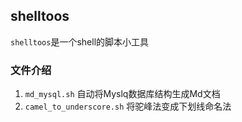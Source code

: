 ## shelltoos

`shelltoos`是一个shell的脚本小工具

### 文件介绍

1. `md_mysql.sh` 自动将Myslq数据库结构生成Md文档
2. `camel_to_underscore.sh` 将驼峰法变成下划线命名法 